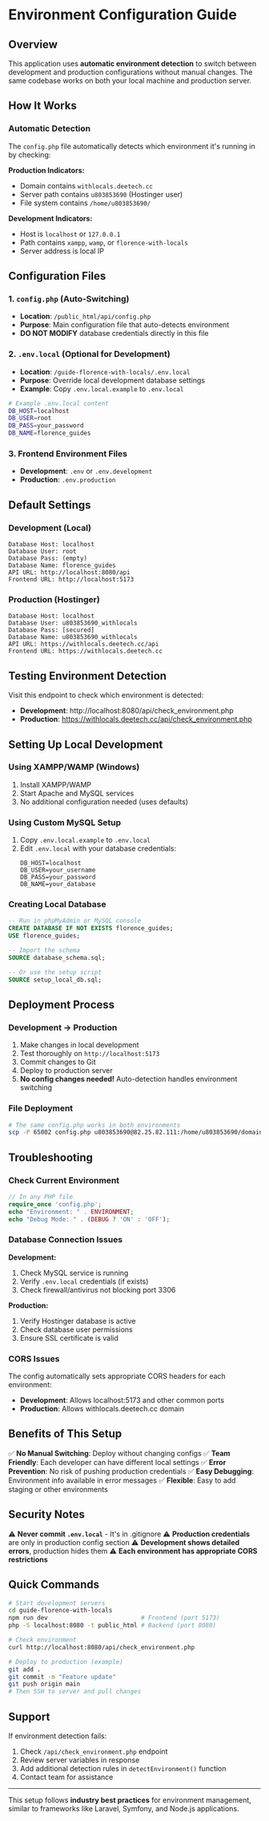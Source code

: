 # Environment Configuration Guide

## Overview
This application uses **automatic environment detection** to switch between development and production configurations without manual changes. The same codebase works on both your local machine and production server.

## How It Works

### Automatic Detection
The `config.php` file automatically detects which environment it's running in by checking:

**Production Indicators:**
- Domain contains `withlocals.deetech.cc`
- Server path contains `u803853690` (Hostinger user)
- File system contains `/home/u803853690/`

**Development Indicators:**
- Host is `localhost` or `127.0.0.1`
- Path contains `xampp`, `wamp`, or `florence-with-locals`
- Server address is local IP

## Configuration Files

### 1. `config.php` (Auto-Switching)
- **Location**: `/public_html/api/config.php`
- **Purpose**: Main configuration file that auto-detects environment
- **DO NOT MODIFY** database credentials directly in this file

### 2. `.env.local` (Optional for Development)
- **Location**: `/guide-florence-with-locals/.env.local`
- **Purpose**: Override local development database settings
- **Example**: Copy `.env.local.example` to `.env.local`

```bash
# Example .env.local content
DB_HOST=localhost
DB_USER=root
DB_PASS=your_password
DB_NAME=florence_guides
```

### 3. Frontend Environment Files
- **Development**: `.env` or `.env.development`
- **Production**: `.env.production`

## Default Settings

### Development (Local)
```
Database Host: localhost
Database User: root
Database Pass: (empty)
Database Name: florence_guides
API URL: http://localhost:8080/api
Frontend URL: http://localhost:5173
```

### Production (Hostinger)
```
Database Host: localhost
Database User: u803853690_withlocals
Database Pass: [secured]
Database Name: u803853690_withlocals
API URL: https://withlocals.deetech.cc/api
Frontend URL: https://withlocals.deetech.cc
```

## Testing Environment Detection

Visit this endpoint to check which environment is detected:
- **Development**: http://localhost:8080/api/check_environment.php
- **Production**: https://withlocals.deetech.cc/api/check_environment.php

## Setting Up Local Development

### Using XAMPP/WAMP (Windows)
1. Install XAMPP/WAMP
2. Start Apache and MySQL services
3. No additional configuration needed (uses defaults)

### Using Custom MySQL Setup
1. Copy `.env.local.example` to `.env.local`
2. Edit `.env.local` with your database credentials:
   ```
   DB_HOST=localhost
   DB_USER=your_username
   DB_PASS=your_password
   DB_NAME=your_database
   ```

### Creating Local Database
```sql
-- Run in phpMyAdmin or MySQL console
CREATE DATABASE IF NOT EXISTS florence_guides;
USE florence_guides;

-- Import the schema
SOURCE database_schema.sql;

-- Or use the setup script
SOURCE setup_local_db.sql;
```

## Deployment Process

### Development → Production
1. Make changes in local development
2. Test thoroughly on `http://localhost:5173`
3. Commit changes to Git
4. Deploy to production server
5. **No config changes needed!** Auto-detection handles environment switching

### File Deployment
```bash
# The same config.php works in both environments
scp -P 65002 config.php u803853690@82.25.82.111:/home/u803853690/domains/deetech.cc/public_html/withlocals/api/
```

## Troubleshooting

### Check Current Environment
```php
// In any PHP file
require_once 'config.php';
echo "Environment: " . ENVIRONMENT;
echo "Debug Mode: " . (DEBUG ? 'ON' : 'OFF');
```

### Database Connection Issues

**Development:**
1. Check MySQL service is running
2. Verify `.env.local` credentials (if exists)
3. Check firewall/antivirus not blocking port 3306

**Production:**
1. Verify Hostinger database is active
2. Check database user permissions
3. Ensure SSL certificate is valid

### CORS Issues
The config automatically sets appropriate CORS headers for each environment:
- **Development**: Allows localhost:5173 and other common ports
- **Production**: Allows withlocals.deetech.cc domain

## Benefits of This Setup

✅ **No Manual Switching**: Deploy without changing configs
✅ **Team Friendly**: Each developer can have different local settings
✅ **Error Prevention**: No risk of pushing production credentials
✅ **Easy Debugging**: Environment info available in error messages
✅ **Flexible**: Easy to add staging or other environments

## Security Notes

⚠️ **Never commit `.env.local`** - It's in .gitignore
⚠️ **Production credentials** are only in production config section
⚠️ **Development shows detailed errors**, production hides them
⚠️ **Each environment has appropriate CORS restrictions**

## Quick Commands

```bash
# Start development servers
cd guide-florence-with-locals
npm run dev                          # Frontend (port 5173)
php -S localhost:8080 -t public_html # Backend (port 8080)

# Check environment
curl http://localhost:8080/api/check_environment.php

# Deploy to production (example)
git add .
git commit -m "Feature update"
git push origin main
# Then SSH to server and pull changes
```

## Support

If environment detection fails:
1. Check `/api/check_environment.php` endpoint
2. Review server variables in response
3. Add additional detection rules in `detectEnvironment()` function
4. Contact team for assistance

---

This setup follows **industry best practices** for environment management, similar to frameworks like Laravel, Symfony, and Node.js applications.